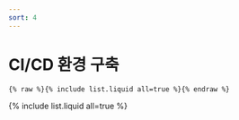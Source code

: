 ```yaml
---
sort: 4
---
```


# CI/CD 환경 구축

```
{% raw %}{% include list.liquid all=true %}{% endraw %}
```

{% include list.liquid all=true %}

